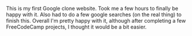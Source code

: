 This is my first Google clone website. Took me a few hours to finally be happy with it. Also had to do a few google searches (on the real thing) to finish this. 
Overall I'm pretty happy with it, although after completing a few FreeCodeCamp projects, I thought it would be a bit easier. 

